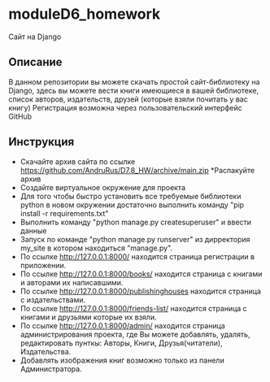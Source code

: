# moduleD6_homework
Cайт на Django 

## Описание
В данном репозитории вы можете скачать простой сайт-библиотеку на Django, здесь вы можете вести книги имеющиеся в вашей библиотеке, список авторов, издательств, друзей (которые взяли почитать у вас книгу)
Регистрация возможна через пользовательский интерфейс GitHub

## Инструкция
* Скачайте архив сайта по ссылке https://github.com/AndruRus/D7.8_HW/archive/main.zip
*Распакуйте архив
* Создайте виртуальное окружение для проекта
* Для того чтобы быстро установить все требуемые библиотеки python в новом окружении достаточно выполнить команду "pip install -r requirements.txt"
* Выполнить команду "python manage.py createsuperuser" и ввести данные
* Запуск по команде "python manage.py runserver" из дирректория my_site в котором находиться "manage.py".  
* По ссылке http://127.0.0.1:8000/ находится страница регистрации в приложении.
* По ссылке http://127.0.0.1:8000/books/ находится страница с книгами и авторами их написавшими.
* По ссылке http://127.0.0.1:8000/publishinghouses находится страница с издательствами.
* По ссылке http://127.0.0.1:8000/friends-list/ находится страница с книгами и друзьями которые их взяли. 
* По ссылке http://127.0.0.1:8000/admin/ находится страница администрирования проекта, где Вы можете добавлять, удалять, редактировать пунткы: Авторы, Книги, Друзья(читатели), Издательства.
* Добавлять изображения книг возможно только из панели Администратора.
